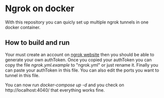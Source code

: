 # Ngrok on docker

With this repository you can quicly set up multiple ngrok tunnels in one docker container.

## How to build and run

Your must create an account on [ngrok website](https://ngrok.com) then you should be able to generate your own authToken.
Once you copied your authToken you can copy the file *ngrok.yml.example* to "ngrok.yml" or just rename it. Finally you can paste your authToken in this file. You can also edit the ports you want to tunnel in this file.

You can now run *docker-compose up -d* and you check on http://localhost:4040/ that everything works fine.

